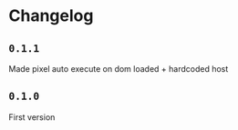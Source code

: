 # Changelog

## `0.1.1`

Made pixel auto execute on dom loaded + hardcoded host

## `0.1.0`

First version
